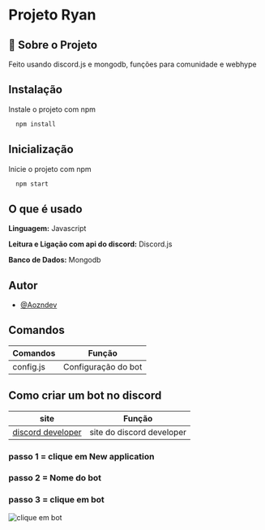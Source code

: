 
# Projeto Ryan 

## 🚀 Sobre o Projeto
Feito usando discord.js e mongodb, funções para comunidade e webhype



## Instalação

Instale o projeto com npm

```bash
  npm install

```

## Inicialização

Inicie o projeto com npm

```bash
  npm start

```
    
## O que é usado
**Linguagem:** Javascript

**Leitura e Ligação com api do discord:** Discord.js

**Banco de Dados:** Mongodb

## Autor

- [@Aozndev](https://github.com/Aozndev)

## Comandos

| Comandos               | Função                                                |
| ----------------- | ---------------------------------------------------------------- |
| config.js       | Configuração do bot |

## Como criar um bot no discord

| site               | Função                                                |
| ----------------- | ---------------------------------------------------------------- |
| [discord developer](https://discord.com/developers/applications)       | site do discord developer |

### passo 1 = clique em New application
### passo 2 = Nome do bot
### passo 3 = clique em bot
<img src="[URL_DA_IMAGEM](https://prnt.sc/sSAIP1ZjUwA-)" alt="clique em bot">




